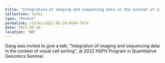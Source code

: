 ```yaml
---
title: "Integration of imaging and sequencing data in the context of visual cell sorting"
collection: talks
type: "Poster"
permalink: /talks/2022-05-10-HSPH-Talk
date: 2022-05-10
location: "WA"
---
```

Gang was invited to give a talk, "Integration of imaging and sequencing data in the context of visual cell sorting", at 2022 HSPH Program in Quantitative Genomics Seminar.